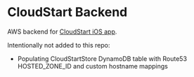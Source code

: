 # CloudStart Backend
AWS backend for [CloudStart iOS app](https://github.com/automatictester/cloudstart).

Intentionally not added to this repo:
- Populating CloudStartStore DynamoDB table with Route53 HOSTED_ZONE_ID and custom hostname mappings
